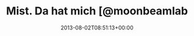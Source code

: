 ---
retweeted: false
source: <a href="http://twitter.com" rel="nofollow">Twitter Web Client</a>
entities:
  hashtags: []
  symbols: []
  user_mentions:
  - name: Lucas Dohmen
    screen_name: moonbeamlabs
    indices:
    - '18'
    - '31'
    id_str: '28508951'
    id: '28508951'
  urls:
  - url: https://t.co/eyyB3BhOU2
    expanded_url: https://ruby.froscon.org/talks/deployment-ohne-ziepen/
    display_url: ruby.froscon.org/talks/deployme…
    indices:
    - '106'
    - '129'
display_text_range:
- '0'
- '129'
favorite_count: '2'
id_str: '363220428468129792'
truncated: false
retweet_count: '0'
id: '363220428468129792'
possibly_sensitive: false
created_at: Fri Aug 02 08:51:13 +0000 2013
favorited: false
full_text: Mist. Da hat mich [@moonbeamlabs](https://twitter.com/moonbeamlabs) in
  etwas reingequatscht. Jetzt muss ich wohl doch einen Talk vorbereiten…
lang: de
quote_url: https://ruby.froscon.org/talks/deployment-ohne-ziepen/
tags:
- pesos:twitter
date: '2013-08-02T08:51:13+00:00'
src: https://twitter.com/bascht/status/363220428468129792
original_url: https://twitter.com/bascht/status/363220428468129792
type: twitter_tweet
text: Mist. Da hat mich [@moonbeamlabs](https://twitter.com/moonbeamlabs) in etwas
  reingequatscht. Jetzt muss ich wohl doch einen Talk vorbereiten…
title: Mist. Da hat mich [@moonbeamlab

---